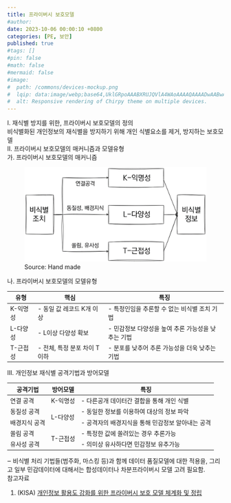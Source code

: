 ```yaml
---
title: 프라이버시 보호모델
#author: 
date: 2023-10-06 00:00:10 +0800
categories: [PE, 보안]
published: true
#tags: []
#pin: false
#math: false
#mermaid: false
#image:
#  path: /commons/devices-mockup.png
#  lqip: data:image/webp;base64,UklGRpoAAABXRUJQVlA4WAoAAAAQAAAADwAABwAAQUxQSDIAAAARL0AmbZurmr57yyIiqE8oiG0bejIYEQTgqiDA9vqnsUSI6H+oAERp2HZ65qP/VIAWAFZQOCBCAAAA8AEAnQEqEAAIAAVAfCWkAALp8sF8rgRgAP7o9FDvMCkMde9PK7euH5M1m6VWoDXf2FkP3BqV0ZYbO6NA/VFIAAAA
#  alt: Responsive rendering of Chirpy theme on multiple devices.
---
```


<div class="post-wrap">
  <div class="para">
    <div class="para-title">
      I. 재식별 방지를 위한, 프라이버시 보호모델의 정의
    </div>
    <div class="para-cntnt">
      비식별화된 개인정보의 재식별을 방지하기 위해 개인 <span class="para-kwd">식별요소를 제거, 방지</span>하는 보호모델
    </div>
  </div>

  <div class="para">
    <div class="para-title">
      II. 프라이버시 보호모델의 매커니즘과 모델유형
    </div>
    <div class="para-cntnt">
      <div class="para">
        <div class="para-title">
          가. 프라이버시 보호모델의 매커니즘
        </div>
        <div class="para-cntnt">
          <figure class="post-figure">
            <img src="/assets/img/posts/프라이버시보호모델.png" alt="프라이버시 보호모델_매커니즘">
            <figcaption>Source: Hand made</figcaption>
          </figure>
        </div>
      </div>
      <div class="para">
        <div class="para-title">
          나. 프라이버시 보호모델의 모델유형
        </div>
        <div class="para-cntnt">
          <table class="post-table">
            <thead>
			  <tr>
				  <th>유형</th>
				  <th>핵심</th>
				  <th>특징</th>
			  </tr>
			  </thead>
			  <tbody>
				  <tr>
					  <td>K-익명성</td>
					  <td>- 동일 값 레코드 K개 이상</td>
					  <td>- 특정인임을 추론할 수 없는 비식별 조치 기법</td>
				  </tr>
				  <tr>
					  <td>L-다양성</td>
					  <td>- L이상 다양성 확보</td>
					  <td>- 민감정보 다양성을 높여 추론 가능성을 낮추는 기법</td>
				  </tr>
				  <tr>
					  <td>T-근접성</td>
					  <td>- 전체, 특정 분포 차이 T 이하</td>
					  <td>- 분포를 낮추어 추론 가능성을 더욱 낮추는 기법</td>
				  </tr>
			  </tbody>
          </table>
        </div>
      </div>
    </div>
  </div>

  <div class="para">
    <div class="para-title">
      III. 개인정보 재식별 공격기법과 방어모델
    </div>
    <div class="para-cntnt">
      <table class="post-table">
        <thead>
          <tr>
              <th>공격기법</th>
              <th>방어모델</th>
              <th>특징</th>
          </tr>
      </thead>
      <tbody>
          <tr>
              <td>연결 공격</td>
              <td>K-익명성</td>
              <td>- 다른공개 데이터간 결합을 통해 개인 식별</td>
          </tr>
          <tr>
              <td>동질성 공격</td>
              <td rowspan="2">L-다양성</td>
              <td>- 동일한 정보를 이용하여 대상의 정보 파악</td>
          </tr>
          <tr>
              <td>배경지식 공격</td>
              <td>- 공격자의 배경지식을 통해 민감정보 알아내는 공격</td>
          </tr>
          <tr>
              <td>쏠림 공격</td>
              <td rowspan="2">T-근접성</td>
              <td>- 특정한 값에 쏠려있는 경우 추론가능</td>
          </tr>
          <tr>
              <td>유사성 공격</td>
              <td>- 의미상 유사하다면 민감정보 유추가능</td>
          </tr>
      </tbody>
      </table>
    </div>
  </div>
</div>
‒ 비식별 처리 기법들(범주화, 마스킹 등)과 함께 데이터 품질모델에 대한 적용을, 그리고 일부 민감데이터에 대해서는 합성데이터나 차분프라이버시 모델 고려 필요함.

<div class="refr-wrap">
  <div class="refr-title">
    참고자료
  </div>
  <ol class="refr-list">
    <li>(KISA) <a target="_blank" href="https://www.kisa.or.kr/201/form?postSeq=12008&lang_type=KO&page=7#funcClicked">개인정보 활용도 강화를 위한 프라이버시 보호 모델 체계화 및 정립</a></li>
  </ol>
</div>

